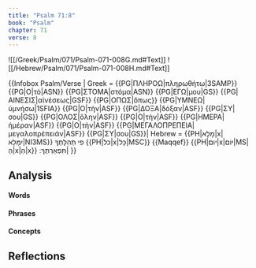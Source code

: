 ```yaml
---
title: "Psalm 71:8"
book: "Psalm"
chapter: 71
verse: 8
---
```

![[/Greek/Psalm/071/Psalm-071-008G.md#Text]]
![[/Hebrew/Psalm/071/Psalm-071-008H.md#Text]]

{{Infobox Psalm/Verse |
  Greek = {{PG|ΠΛΗΡΟΩ|πληρωθήτω|3SAMP}} {{PG|Ο|τὸ|ASN}} {{PG|ΣΤΟΜΑ|στόμα|ASN}} {{PG|ΕΓΩ|μου|GS}} {{PG|ΑΙΝΕΣΙΣ|αἰνέσεως|GSF}} {{PG|ΟΠΩΣ|ὅπως}} {{PG|ΥΜΝΕΩ|ὑμνήσω|1SFIA}} {{PG|Ο|τὴν|ASF}} {{PG|ΔΟΞΑ|δόξαν|ASF}} {{PG|ΣΥ|σου|GS}} {{PG|ΟΛΟΣ|ὅλην|ASF}} {{PG|Ο|τὴν|ASF}} {{PG|ΗΜΕΡΑ|ἡμέραν|ASF}} {{PG|Ο|τὴν|ASF}} {{PG|ΜΕΓΑΛΟΠΡΕΠΕΙΑ|μεγαλοπρέπειάν|ASF}} {{PG|ΣΥ|σου|GS}}|
  Hebrew = {{PH|מָלָא|x|יִמָּלֵא|NI3MS}}
פִי
תְּהִלָּתֶךָ
{{PH|כל|x|כָּל|MSC}} {{Maqqef}} {{PH|יום|x|יּוֹם|MS|הַ|x|הַ|x}}
תִּפְאַרְתֶּךָ
׃|
}}

## Analysis

#### Words

#### Phrases

#### Concepts

## Reflections

